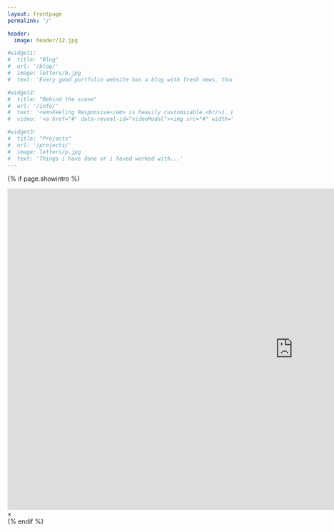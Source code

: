 ```yaml
---
layout: frontpage
permalink: '/'

header:
  image: header/12.jpg

#widget1:
#  title: "Blog"
#  url: '/blog/'
#  image: letters/b.jpg
#  text: 'Every good portfolio website has a blog with fresh news, thoughts and develop&shy;ments of your activities.'

#widget2:
#  title: "Behind the scene"
#  url: '/info/'
#  text: '<em>Feeling Responsive</em> is heavily customizable.<br/>1. Language-Support :)<br/>2. Optimized for speed and it&#39;s responsive.<br/>3. Built on <a href="http://foundation.zurb.com/">Foundation Framework</a>.<br/>4. Seven different Headers.<br/>5. Customizable navigation, footer,...'
#  video: '<a href="#" data-reveal-id="videoModal"><img src="#" width="302" height="182" alt=""/></a>'

#widget3:
#  title: "Projects"
#  url: '/projects/'
#  image: letters/p.jpg
#  text: 'Things i have done or i haved worked with...'
---
```

{% if page.showintro %}
    <div id="videoModal" class="reveal-modal large" data-reveal="">
        <div class="flex-video widescreen vimeo" style="display: block;">
            <iframe width="1280" height="720" src="https://www.youtube.com/embed/3b5zCFSmVvU" frameborder="0" allowfullscreen></iframe>
        </div>
        <a class="close-reveal-modal">&#215;</a>
    </div>
{% endif %}
